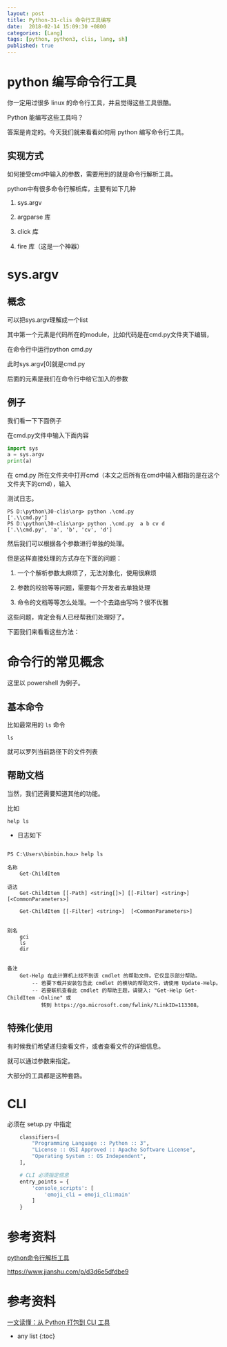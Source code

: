 ```yaml
---
layout: post
title: Python-31-clis 命令行工具编写
date:  2018-02-14 15:09:30 +0800
categories: [Lang]
tags: [python, python3, clis, lang, sh]
published: true
---
```


# python 编写命令行工具

你一定用过很多 linux 的命令行工具，并且觉得这些工具很酷。

Python 能编写这些工具吗？

答案是肯定的。今天我们就来看看如何用 python 编写命令行工具。

## 实现方式

如何接受cmd中输入的参数，需要用到的就是命令行解析工具。

python中有很多命令行解析库，主要有如下几种

1. sys.argv

2. argparse 库

3. click 库

4. fire 库（这是一个神器）

# sys.argv

## 概念

可以把sys.argv理解成一个list

其中第一个元素是代码所在的module，比如代码是在cmd.py文件夹下编辑，

在命令行中运行python cmd.py

此时sys.argv[0]就是cmd.py

后面的元素是我们在命令行中给它加入的参数

## 例子

我们看一下下面例子

在cmd.py文件中输入下面内容

```py
import sys
a = sys.argv
print(a)
```

在 cmd.py 所在文件夹中打开cmd（本文之后所有在cmd中输入都指的是在这个文件夹下的cmd），输入

测试日志。

```
PS D:\python\30-clis\arg> python .\cmd.py
['.\\cmd.py']
PS D:\python\30-clis\arg> python .\cmd.py  a b cv d
['.\\cmd.py', 'a', 'b', 'cv', 'd']
```

然后我们可以根据各个参数进行单独的处理。

但是这样直接处理的方式存在下面的问题：

1. 一个个解析参数太麻烦了，无法对象化，使用很麻烦

2. 参数的校验等等问题，需要每个开发者去单独处理

3. 命令的文档等等怎么处理。一个个去路由写吗？很不优雅

这些问题，肯定会有人已经帮我们处理好了。

下面我们来看看这些方法：

# 命令行的常见概念

这里以 powershell 为例子。

## 基本命令

比如最常用的 `ls` 命令

```
ls
```

就可以罗列当前路径下的文件列表

## 帮助文档

当然，我们还需要知道其他的功能。

比如

```
help ls
```

- 日志如下

```

PS C:\Users\binbin.hou> help ls

名称
    Get-ChildItem

语法
    Get-ChildItem [[-Path] <string[]>] [[-Filter] <string>]  [<CommonParameters>]

    Get-ChildItem [[-Filter] <string>]  [<CommonParameters>]


别名
    gci
    ls
    dir


备注
    Get-Help 在此计算机上找不到该 cmdlet 的帮助文件。它仅显示部分帮助。
        -- 若要下载并安装包含此 cmdlet 的模块的帮助文件，请使用 Update-Help。
        -- 若要联机查看此 cmdlet 的帮助主题，请键入: "Get-Help Get-ChildItem -Online" 或
           转到 https://go.microsoft.com/fwlink/?LinkID=113308。
```

## 特殊化使用

有时候我们希望递归查看文件，或者查看文件的详细信息。

就可以通过参数来指定。

大部分的工具都是这种套路。

# CLI

必须在 setup.py 中指定 

```py
    classifiers=[
        "Programming Language :: Python :: 3",
        "License :: OSI Approved :: Apache Software License",
        "Operating System :: OS Independent",
    ],

    # CLI 必须指定信息
    entry_points = {
        'console_scripts': [
            'emoji_cli = emoji_cli:main'
        ]
    }
```

# 参考资料

[python命令行解析工具](https://zhuanlan.zhihu.com/p/31274256)

https://www.jianshu.com/p/d3d6e5dfdbe9

# 参考资料

[一文读懂：从 Python 打包到 CLI 工具](http://www.jintiankansha.me/t/Witvtkdd9r)

* any list
{:toc}